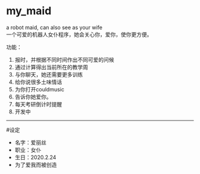 # my_maid
a robot maid, can also see as your wife  
一个可爱的机器人女仆程序，她会关心你，爱你，使你更方便。

功能：  
1. 报时，并根据不同时间作出不同可爱的问候
2. 通过计算得出当前所在的教学周
3. 与你聊天，她还需要更多训练
4. 给你说很多土味情话
5. 为你打开couldmusic
6. 告诉你她爱你。
7. 每天考研倒计时提醒
8. 开发中

---------------------------------
#设定
* 名字：爱丽丝
* 职业：女仆
* 生日：2020.2.24
* 为了爱我而被创造

